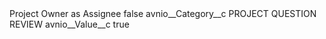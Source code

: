 <?xml version="1.0" encoding="UTF-8"?>
<CustomMetadata xmlns="http://soap.sforce.com/2006/04/metadata" xmlns:xsi="http://www.w3.org/2001/XMLSchema-instance" xmlns:xsd="http://www.w3.org/2001/XMLSchema">
    <label>Project Owner as Assignee</label>
    <protected>false</protected>
    <values>
        <field>avnio__Category__c</field>
        <value xsi:type="xsd:string">PROJECT QUESTION REVIEW</value>
    </values>
    <values>
        <field>avnio__Value__c</field>
        <value xsi:type="xsd:string">true</value>
    </values>
</CustomMetadata>
